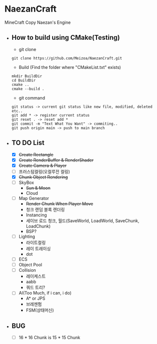 # NaezanCraft
MineCraft Copy Naezan's Engine

- How to build using CMake(Testing)
  - 
    - git clone
  ```shell
  git clone https://github.com/Meizoa/NaezanCraft.git
  ```

    - Build (Find the folder where "CMakeList.txt" exists)
  ```shell
  mkdir BuildDir
  cd BuildDir
  cmake ..
  cmake --build .
  ```

    - git command
  ```shell
  git status -> current git status like new file, modified, deleted etc..
  git add * -> register current status
  git reset . -> reset add *
  git commit -m "Text What You Want" -> commiting..
  git push origin main -> push to main branch
  ```

- TO DO List
  - 
    - [x] ~~Create Rectangle~~
    - [x] ~~Create RenderBuffer & RenderShader~~
    - [x] ~~Create Camera & Player~~
    - [ ] 프러스텀컬링(오컬루전 컬링)
    - [x] ~~Chunk Object Rendering~~
    - [ ] SkyBox
        * ~~Sun & Moon~~
        * Cloud
    - [ ] Map Generator
        * ~~Render Chunk When Player Move~~
        * 청크 랜덤 블록 렌더링
        * Instancing
        * 세이브 로드 청크, 월드(SaveWorld, LoadWorld, SaveChunk, LoadChunk)
        * BSP?
    - [ ] Lighting
        * 라이트컬링
        * 레이 트레이싱
        * dot
    - [ ] ECS
    - [ ] Object Pool
    - [ ] Collision
        * 레이케스트
        * aabb
        * 쿼드 트리?
    - [ ] AI(Too Much, if i can, i do)
        * A* or JPS
        * 브레젠험
        * FSM(상태머신)

- BUG
  - 
    - [ ] 16 * 16 Chunk is 15 * 15 Chunk
